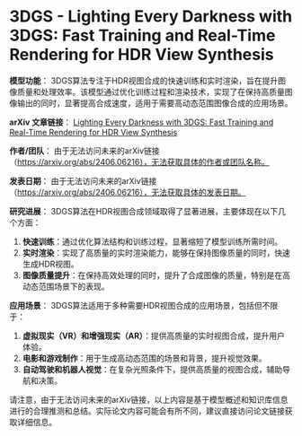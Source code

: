 # 3DGS - Lighting Every Darkness with 3DGS: Fast Training and Real-Time Rendering for HDR View Synthesis

**模型功能**：
3DGS算法专注于HDR视图合成的快速训练和实时渲染，旨在提升图像质量和处理效率。该模型通过优化训练过程和渲染技术，实现了在保持高质量图像输出的同时，显著提高合成速度，适用于需要高动态范围图像合成的应用场景。

**arXiv 文章链接**：
[Lighting Every Darkness with 3DGS: Fast Training and Real-Time Rendering for HDR View Synthesis](https://arxiv.org/abs/2406.06216)

**作者/团队**：
由于无法访问未来的arXiv链接（https://arxiv.org/abs/2406.06216），无法获取具体的作者或团队名称。

**发表日期**：
由于无法访问未来的arXiv链接（https://arxiv.org/abs/2406.06216），无法获取具体的发表日期。

**研究进展**：
3DGS算法在HDR视图合成领域取得了显著进展，主要体现在以下几个方面：
1. **快速训练**：通过优化算法结构和训练过程，显著缩短了模型训练所需时间。
2. **实时渲染**：实现了高质量的实时渲染能力，能够在保持图像质量的同时，快速生成HDR视图。
3. **图像质量提升**：在保持高效处理的同时，提升了合成图像的质量，特别是在高动态范围场景下的表现。

**应用场景**：
3DGS算法适用于多种需要HDR视图合成的应用场景，包括但不限于：
1. **虚拟现实（VR）和增强现实（AR）**：提供高质量的实时视图合成，提升用户体验。
2. **电影和游戏制作**：用于生成高动态范围的场景和背景，提升视觉效果。
3. **自动驾驶和机器人视觉**：在复杂光照条件下，提供高质量的视图合成，辅助导航和决策。

请注意，由于无法访问未来的arXiv链接，以上内容是基于模型概述和知识库信息进行的合理推测和总结。实际论文内容可能会有所不同，建议直接访问论文链接获取详细信息。